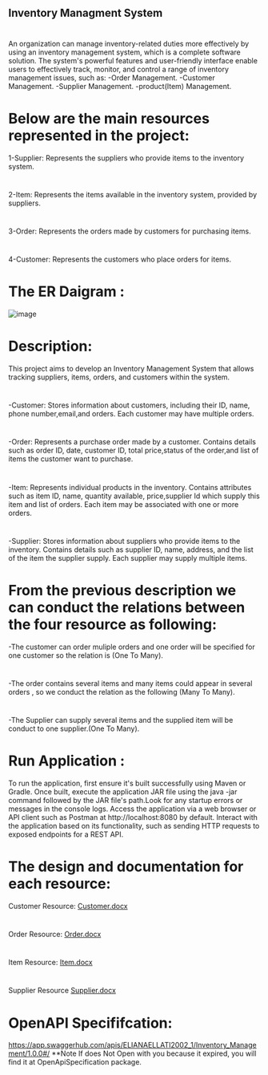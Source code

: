 ## Inventory Managment System
#
An organization can manage inventory-related duties more effectively by using an inventory management system, which is a complete software solution. The system's powerful features and user-friendly interface enable users to effectively track, monitor, and control a range of inventory management issues, such as:
-Order Management.
-Customer Management.
-Supplier Management.
-product(Item) Management.
# Below are the main resources represented in the project:
1-Supplier: Represents the suppliers who provide items to the inventory system.  
#
2-Item: Represents the items available in the inventory system, provided by suppliers.
#
3-Order: Represents the orders made by customers for purchasing items.
#
4-Customer: Represents the customers who place orders for items.

# The ER Daigram :
![image](https://github.com/elianaellati/Inventory_Managment_Systemm/assets/132192886/6c1fe8fe-d262-4f7d-863f-e6f259fe4c32)

# Description:
This project aims to develop an Inventory Management System that allows tracking suppliers, items, orders, and customers within the system.
#
-Customer: Stores information about customers, including their ID, name, phone number,email,and orders. Each customer may have multiple orders.
#
-Order: Represents a purchase order made by a customer. Contains details such as order ID, date, customer ID, total price,status of the order,and list of items the customer want to purchase.
#
-Item: Represents individual products in the inventory. Contains attributes such as item ID, name, quantity available, price,supplier Id which supply this item and list of orders. Each item may be associated with one or more orders.
#
-Supplier: Stores information about suppliers who provide items to the inventory. Contains details such as supplier ID, name, address, and the list of the item the supplier supply. Each supplier may supply 
 multiple items. 
 #
# From the previous description we can conduct the relations between the four resource as following:
-The customer can order muliple orders and one order will be specified for one customer so the relation is (One To Many).
#
-The order contains several items and many items could appear in several orders , so we conduct the relation as the following (Many To Many).
#
-The Supplier can supply several items and the supplied item will be conduct to one supplier.(One To Many).
#
# Run Application :
To run the application, first ensure it's built successfully using Maven or Gradle. Once built, execute the application JAR file using the java -jar command followed by the JAR file's path.Look for any startup errors or messages in the console logs. Access the application via a web browser or API client such as Postman at http://localhost:8080 by default. Interact with the application based on its functionality, such as sending HTTP requests to exposed endpoints for a REST API.
#
# The design and documentation for each resource:
Customer Resource:
[Customer.docx](https://github.com/elianaellati/Inventory_Managment_Systemm/files/14893196/Customer.docx)
#
Order Resource:
[Order.docx](https://github.com/elianaellati/Inventory_Managment_Systemm/files/14893226/Order.docx)
#
Item Resource:
[Item.docx](https://github.com/elianaellati/Inventory_Managment_Systemm/files/14893234/Item.docx)
#
Supplier Resource
[Supplier.docx](https://github.com/elianaellati/Inventory_Managment_Systemm/files/14893238/Supplier.docx)
#
# OpenAPI Specififcation:
https://app.swaggerhub.com/apis/ELIANAELLATI2002_1/Inventory_Management/1.0.0#/
**Note If does Not Open with you because it expired, you will find it at OpenApiSpecification package.


 
